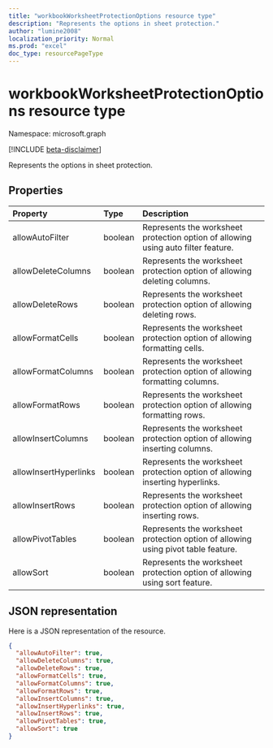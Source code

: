 ```yaml
---
title: "workbookWorksheetProtectionOptions resource type"
description: "Represents the options in sheet protection."
author: "lumine2008"
localization_priority: Normal
ms.prod: "excel"
doc_type: resourcePageType
---
```


# workbookWorksheetProtectionOptions resource type

Namespace: microsoft.graph

[!INCLUDE [beta-disclaimer](../../includes/beta-disclaimer.md)]

Represents the options in sheet protection.

## Properties
| Property	   | Type	|Description|
|:---------------|:--------|:----------|
|allowAutoFilter|boolean|Represents the worksheet protection option of allowing using auto filter feature.|
|allowDeleteColumns|boolean|Represents the worksheet protection option of allowing deleting columns.|
|allowDeleteRows|boolean|Represents the worksheet protection option of allowing deleting rows.|
|allowFormatCells|boolean|Represents the worksheet protection option of allowing formatting cells.|
|allowFormatColumns|boolean|Represents the worksheet protection option of allowing formatting columns.|
|allowFormatRows|boolean|Represents the worksheet protection option of allowing formatting rows.|
|allowInsertColumns|boolean|Represents the worksheet protection option of allowing inserting columns.|
|allowInsertHyperlinks|boolean|Represents the worksheet protection option of allowing inserting hyperlinks.|
|allowInsertRows|boolean|Represents the worksheet protection option of allowing inserting rows.|
|allowPivotTables|boolean|Represents the worksheet protection option of allowing using pivot table feature.|
|allowSort|boolean|Represents the worksheet protection option of allowing using sort feature.|

## JSON representation

Here is a JSON representation of the resource.

<!-- {
  "blockType": "resource",
  "optionalProperties": [

  ],
  "@odata.type": "microsoft.graph.workbookWorksheetProtectionOptions"
}-->

```json
{
  "allowAutoFilter": true,
  "allowDeleteColumns": true,
  "allowDeleteRows": true,
  "allowFormatCells": true,
  "allowFormatColumns": true,
  "allowFormatRows": true,
  "allowInsertColumns": true,
  "allowInsertHyperlinks": true,
  "allowInsertRows": true,
  "allowPivotTables": true,
  "allowSort": true
}

```

<!-- uuid: 8fcb5dbc-d5aa-4681-8e31-b001d5168d79
2015-10-25 14:57:30 UTC -->
<!--
{
  "type": "#page.annotation",
  "description": "workbookWorksheetProtectionOptions resource",
  "keywords": "",
  "section": "documentation",
  "tocPath": "",
  "suppressions": []
}
-->


